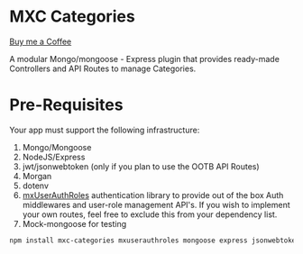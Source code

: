 # MXC Categories

[Buy me a Coffee](https://www.buymeacoffee.com/asyrulxpro)

A modular Mongo/mongoose - Express plugin that provides ready-made Controllers and API Routes to manage Categories.

# Pre-Requisites

Your app must support the following infrastructure:

1. Mongo/Mongoose
2. NodeJS/Express
3. jwt/jsonwebtoken (only if you plan to use the OOTB API Routes)
4. Morgan
5. dotenv
6. [mxUserAuthRoles](https://www.npmjs.com/package/mxuserauthroles) authentication library to provide out of the box Auth middlewares and user-role management API's. If you wish to implement your own routes, feel free to exclude this from your dependency list.
7. Mock-mongoose for testing

```bash
npm install mxc-categories mxuserauthroles mongoose express jsonwebtoken bcryptjs morgan mock-mongoose
```
